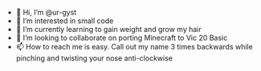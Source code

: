 - 👋 Hi, I’m @ur-gyst
- 👀 I’m interested in small code
- 🌱 I’m currently learning to gain weight and grow my hair
- 💞️ I’m looking to collaborate on porting Minecraft to Vic 20 Basic
- 📫 How to reach me is easy. Call out my name 3 times backwards while pinching and twisting your nose anti-clockwise

<!---
ur-gyst/ur-gyst is a ✨ special ✨ repository because its `README.md` (this file) appears on your GitHub profile.
You can click the Preview link to take a look at your changes.
--->
